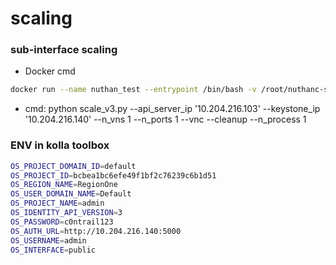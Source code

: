 # scaling

### sub-interface scaling
* Docker cmd
```sh
docker run --name nuthan_test --entrypoint /bin/bash -v /root/nuthanc-scaling:/root/nuthanc-scaling --network=host -it bng-artifactory.juniper.net/contrail-nightly/contrail-test-test:2011.127
```
* cmd: python scale_v3.py --api_server_ip '10.204.216.103' --keystone_ip '10.204.216.140' --n_vns 1 --n_ports 1  --vnc --cleanup --n_process 1

### ENV in kolla toolbox
```sh
OS_PROJECT_DOMAIN_ID=default
OS_PROJECT_ID=bcbea1bc6efe49f1bf2c76239c6b1d51
OS_REGION_NAME=RegionOne
OS_USER_DOMAIN_NAME=Default
OS_PROJECT_NAME=admin
OS_IDENTITY_API_VERSION=3
OS_PASSWORD=c0ntrail123
OS_AUTH_URL=http://10.204.216.140:5000
OS_USERNAME=admin
OS_INTERFACE=public
```